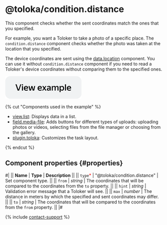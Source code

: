 # @toloka/condition.distance

This component checks whether the sent coordinates match the ones that you specified.

For example, you want a Toloker to take a photo of a specific place. The `condition.distance` component checks whether the photo was taken at the location that you specified.

The device coordinates are sent using the [data.location](data.location.md) component. You can use it without `condition.distance` component if you need to read a Toloker's device coordinates without comparing them to the specified ones.

[![View example in the sandbox](../_images/buttons/view-example.svg)](https://ya.cc/t/xyD-vvUV4K8eKb)

{% cut "Components used in the example" %}

- [view.list](view.list.md): Displays data in a list.
- [field.media-file](field.media-file.md): Adds buttons for different types of uploads: uploading photos or videos, selecting files from the file manager or choosing from the gallery.
- [plugin.toloka](../reference/plugin.toloka.md): Customizes the task layout.

{% endcut %}


## Component properties {#properties}

#|
|| **Name** | **Type** | **Description** ||
|| `type`<span style="color: red">\*</span> | "@toloka/condition.distance" | Set component type. ||
|| `from` | _string_ | The coordinates that will be compared to the coordinates from the `to` property. ||
|| `hint` | _string_ | Validation error message that a Toloker will see. ||
|| `max` | _number_ | The distance in meters by which the specified and sent coordinates may differ. ||
|| `to` | _string_ | The coordinates that will be compared to the coordinates from the `from` property. ||
|#

{% include [contact-support](../_includes/contact-support.md) %}
